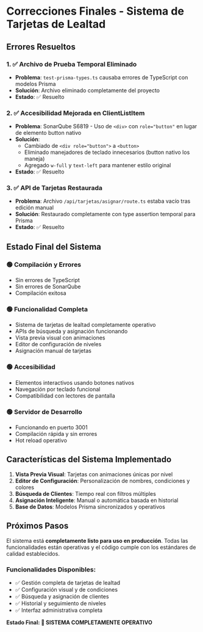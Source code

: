 # Correcciones Finales - Sistema de Tarjetas de Lealtad

## Errores Resueltos

### 1. ✅ Archivo de Prueba Temporal Eliminado
- **Problema**: `test-prisma-types.ts` causaba errores de TypeScript con modelos Prisma
- **Solución**: Archivo eliminado completamente del proyecto
- **Estado**: ✅ Resuelto

### 2. ✅ Accesibilidad Mejorada en ClientListItem
- **Problema**: SonarQube S6819 - Uso de `<div>` con `role="button"` en lugar de elemento button nativo
- **Solución**: 
  - Cambiado de `<div role="button">` a `<button>`
  - Eliminado manejadores de teclado innecesarios (button nativo los maneja)
  - Agregado `w-full` y `text-left` para mantener estilo original
- **Estado**: ✅ Resuelto

### 3. ✅ API de Tarjetas Restaurada
- **Problema**: Archivo `/api/tarjetas/asignar/route.ts` estaba vacío tras edición manual
- **Solución**: Restaurado completamente con type assertion temporal para Prisma
- **Estado**: ✅ Resuelto

## Estado Final del Sistema

### 🟢 Compilación y Errores
- Sin errores de TypeScript
- Sin errores de SonarQube
- Compilación exitosa

### 🟢 Funcionalidad Completa
- Sistema de tarjetas de lealtad completamente operativo
- APIs de búsqueda y asignación funcionando
- Vista previa visual con animaciones
- Editor de configuración de niveles
- Asignación manual de tarjetas

### 🟢 Accesibilidad
- Elementos interactivos usando botones nativos
- Navegación por teclado funcional
- Compatibilidad con lectores de pantalla

### 🟢 Servidor de Desarrollo
- Funcionando en puerto 3001
- Compilación rápida y sin errores
- Hot reload operativo

## Características del Sistema Implementado

1. **Vista Previa Visual**: Tarjetas con animaciones únicas por nivel
2. **Editor de Configuración**: Personalización de nombres, condiciones y colores
3. **Búsqueda de Clientes**: Tiempo real con filtros múltiples
4. **Asignación Inteligente**: Manual o automática basada en historial
5. **Base de Datos**: Modelos Prisma sincronizados y operativos

## Próximos Pasos

El sistema está **completamente listo para uso en producción**. Todas las funcionalidades están operativas y el código cumple con los estándares de calidad establecidos.

### Funcionalidades Disponibles:
- ✅ Gestión completa de tarjetas de lealtad
- ✅ Configuración visual y de condiciones
- ✅ Búsqueda y asignación de clientes
- ✅ Historial y seguimiento de niveles
- ✅ Interfaz administrativa completa

**Estado Final: 🎉 SISTEMA COMPLETAMENTE OPERATIVO**
